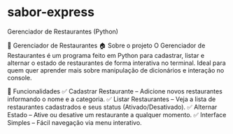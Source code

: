# sabor-express
Gerenciador de Restaurantes (Python)

📌 Gerenciador de Restaurantes
🏠 Sobre o projeto
O Gerenciador de Restaurantes é um programa feito em Python para cadastrar, listar e alternar o estado de restaurantes de forma interativa no terminal. Ideal para quem quer aprender mais sobre manipulação de dicionários e interação no console.

🚀 Funcionalidades
✅ Cadastrar Restaurante – Adicione novos restaurantes informando o nome e a categoria.
✅ Listar Restaurantes – Veja a lista de restaurantes cadastrados e seus status (Ativado/Desativado).
✅ Alternar Estado – Ative ou desative um restaurante a qualquer momento.
✅ Interface Simples – Fácil navegação via menu interativo.
